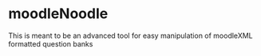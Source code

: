 # moodleNoodle
This is meant to be an advanced tool for easy manipulation of moodleXML formatted question banks
